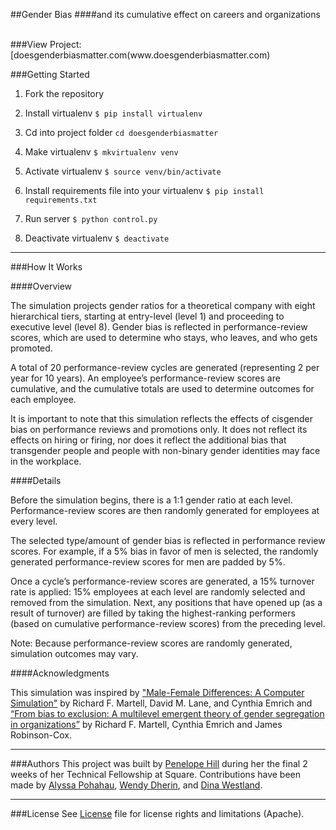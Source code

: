 ##Gender Bias 
####and its cumulative effect on careers and organizations

<br>
###View Project: [doesgenderbiasmatter.com(www.doesgenderbiasmatter.com)
<br>


###Getting Started

1. Fork the repository

2. Install virtualenv `$ pip install virtualenv`

3. Cd into project folder `cd doesgenderbiasmatter`

4. Make virtualenv  `$ mkvirtualenv venv`

5. Activate virtualenv `$ source venv/bin/activate`

6. Install requirements file into your virtualenv `$ pip install requirements.txt`

7. Run server `$ python control.py`

8. Deactivate virtualenv `$ deactivate`


---
###How It Works

####Overview

The simulation projects gender ratios for a theoretical company with eight hierarchical tiers, starting at entry-level (level 1) and proceeding to executive level (level 8). Gender bias is reflected in performance-review scores, which are used to determine who stays, who leaves, and who gets promoted.

A total of 20 performance-review cycles are generated (representing 2 per year for 10 years). An employee’s performance-review scores are cumulative, and the cumulative totals are used to determine outcomes for each employee.

It is important to note that this simulation reflects the effects of cisgender bias on performance reviews and promotions only. It does not reflect its effects on hiring or firing, nor does it reflect the additional bias that transgender people and people with non-binary gender identities may face in the workplace.

####Details

Before the simulation begins, there is a 1:1 gender ratio at each level. Performance-review scores are then randomly generated for employees at every level.

The selected type/amount of gender bias is reflected in performance review scores. For example, if a 5% bias in favor of men is selected, the randomly generated performance-review scores for men are padded by 5%.

Once a cycle’s performance-review scores are generated, a 15% turnover rate is applied: 15% employees at each level are randomly selected and removed from the simulation. Next, any positions that have opened up (as a result of turnover) are filled by taking the highest-ranking performers (based on cumulative performance-review scores) from the preceding level.

Note: Because performance-review scores are randomly generated, simulation outcomes may vary.

####Acknowledgments

This simulation was inspired by ["Male-Female Differences: A Computer Simulation"](http://www.ruf.rice.edu/~lane/papers/male_female.pdf) by Richard F. Martell, David M. Lane, and Cynthia Emrich and [“From bias to exclusion: A multilevel emergent theory of gender segregation in organizations”](http://www.academia.edu/7444928/) by Richard F. Martell, Cynthia Emrich and James Robinson-Cox.


---
###Authors
This project was built by [Penelope Hill](https://github.com/penelopy) during her the final 2 weeks of her Technical Fellowship at Square. Contributions have been made by [Alyssa Pohahau](https://github.com/alyssa), [Wendy Dherin](https://github.com/doubledherin), and [Dina Westland](https://github.com/dina).

---
###License
See [License](LICENSE.txt) file for license rights and limitations (Apache).








